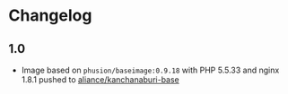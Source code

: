# Changelog

## 1.0
  * Image based on `phusion/baseimage:0.9.18` with PHP 5.5.33 and nginx 1.8.1 pushed to [aliance/kanchanaburi-base](https://hub.docker.com/r/aliance/kanchanaburi-base/)
